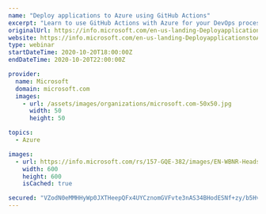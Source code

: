 ```yaml
---
name: "Deploy applications to Azure using GitHub Actions"
excerpt: "Learn to use GitHub Actions with Azure for your DevOps process."
originalUrl: https://info.microsoft.com/en-us-landing-DeployapplicationstoAzureusingGitHubActions-none.html
website: https://info.microsoft.com/en-us-landing-DeployapplicationstoAzureusingGitHubActions-none.html
type: webinar
startDateTime: 2020-10-20T18:00:00Z
endDateTime: 2020-10-20T22:00:00Z

provider:
  name: Microsoft
  domain: microsoft.com
  images:
    - url: /assets/images/organizations/microsoft.com-50x50.jpg
      width: 50
      height: 50

topics:
  - Azure

images:
  - url: https://info.microsoft.com/rs/157-GQE-382/images/EN-WBNR-Headshot-sidney-SRDEM39929.jpg
    width: 600
    height: 600
    isCached: true

secured: "VZodN0eMMHHyWp0JXTHeepQFx4UYCznomGVFvte3nAS34BHodESNf+zy/b5HvycQ/7VbzqC1bZ17TaveUC4AAK5j54xd+WhsEhEwcYdCUufZckKOkeBmz2lTLh5ciB1b788B6im5U88nx8yL+B1Dq5gnVTx9MSRvrTWbQ7W7ZSEKLi3Va8DcoJizrbhCcvxY9fmZm1Y9xcOJF1hkvlqq3IYpqpjR3tcAS8lm+ATVULz98KWBrDveISIeVazlRsTbjXIr3yB7jGneXdTWRezsC6tbjIQGV5HHvMfwnpqxulrBnbaZrhqCcfWd0IUHNrgECXIZqFCEEBtc4v5RGjoCrRVdp0bYTFePij9SRJ/Iqo4=;/eOgwZ60Vi5HWqLLWNUZGA=="
---
```


